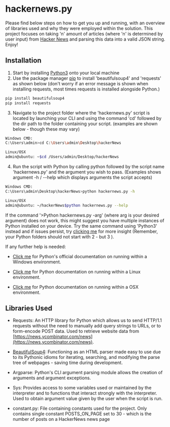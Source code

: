 # hackernews.py

Please find below steps on how to get you up and running, with an overview of libraries used and why they were employed within the solution.  This project focuses on taking 'n' amount of articles (where 'n' is determined by user input) from [Hacker News](https://news.ycombinator.com/news) and parsing this data into a valid JSON string. Enjoy!

## Installation

1. Start by installing [Python3](https://www.python.org/) onto your local machine 
2. Use the package manager [pip](https://pip.pypa.io/en/stable/) to install 'beautifulsoup4' and 'requests' as shown below (don't worry if an error message is shown when installing requests, most times requests is installed alongside Python.)

```bash
pip install beautifulsoup4
pip install requests
```
3. Navigate to the project folder where the 'hackernews.py' script is located by launching your CLI and using the command 'cd' followed by the dir path to the folder containing your script. (examples are shown below - though these may vary)
```bash
Windows CMD:
C:\Users\admin>cd C:\Users\admin\Desktop\hackerNews

Linux/OSX
admin@ubuntu: ~$cd /Users/admin/Desktop/hackerNews
```
4. Run the script with Python by calling python followed by the script name 'hackernews.py' and the argument you wish to pass. (Examples shows argument -h / --help which displays arguments the script accepts)
```bash
Windows CMD:
C:\Users\admin\Desktop\hackerNews>python hackernews.py -h 

Linux/OSX
admin@ubuntu: ~/hackerNews$python hackernews.py --help
```
If the command '>Python hackernews.py -arg' (where arg is your desired argument) does not work, this might suggest you have multiple instances of Python installed on your device. Try the same command using 'Python3' instead and if issues persist, try [clicking me](https://stackoverflow.com/questions/13596505/python-not-working-in-command-prompt) for more insight (Remember, your Python folders should not start with 2 - but 3 ). 

If any further help is needed: 
- [Click me](https://docs.python.org/3/using/windows.html) for Python's official documentation on running within a Windows environment. 

- [Click me](https://docs.python-guide.org/starting/install3/linux/) for Python documentation on running within a Linux environment. 

- [Click me](https://docs.python.org/2/using/mac.html) for Python documentation on running within a OSX environment.


## Libraries Used
- Requests: An HTTP library for Python which allows us to send HTTP/1.1 requests without the need to manually add query strings to URLs, or to form-encode POST data. Used to retrieve website data from [https://news.ycombinator.com/news](https://news.ycombinator.com/news).
- [BeautifulSoup4](https://www.crummy.com/software/BeautifulSoup/bs4/doc/): Functioning as an HTML parser made easy to use due to its Pythonic idioms for iterating, searching, and modifying the parse tree of webpages - saving time during development.
- Argparse: Python's CLI argument parsing module allows the creation of arguments and argument exceptions.
- Sys: Provides access to some variables used or maintained by the interpreter and to functions that interact strongly with the interpreter. Used to obtain argument value given by the user when the script is run.

- constant.py: File containing constants used for the project. Only contains single constant POSTS_ON_PAGE set to 30 - which is the number of posts on a HackerNews news page



